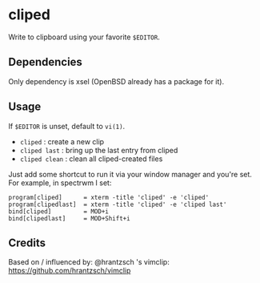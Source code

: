 # cliped

Write to clipboard using your favorite `$EDITOR`.

## Dependencies

Only dependency is xsel (OpenBSD already has a package for it).

## Usage

If `$EDITOR` is unset, default to `vi(1)`.

* `cliped` : create a new clip
* `cliped last` : bring up the last entry from cliped
* `cliped clean` : clean all cliped-created files

Just add some shortcut to run it via your window manager and you're set.
For example, in spectrwm I set:
```
program[cliped]      = xterm -title 'cliped' -e 'cliped'
program[clipedlast]  = xterm -title 'cliped' -e 'cliped last'
bind[cliped]         = MOD+i
bind[clipedlast]     = MOD+Shift+i
```

## Credits

Based on / influenced by: @hrantzsch 's vimclip:
https://github.com/hrantzsch/vimclip

